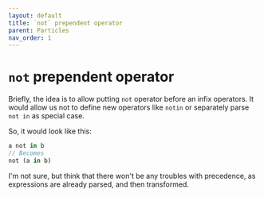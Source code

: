 ```yaml
---
layout: default
title: `not` prependent operator
parent: Particles
nav_order: 1
---
```


# `not` prependent operator

Briefly, the idea is to allow putting `not` operator before an infix operators. 
It would allow us not to define new operators like `notin` or separately parse `not in` as special case. 

So, it would look like this:
```rust
a not in b
// Becomes
not (a in b)
```

I'm not sure, but think that there won't be any troubles with precedence, as expressions are already parsed, and then transformed.
